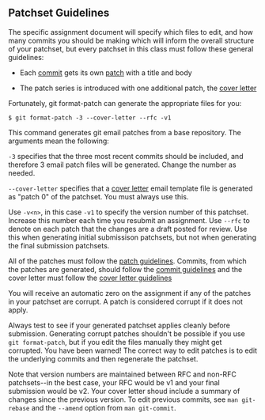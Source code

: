 ## Patchset Guidelines

The specific assignment document will specify which files to edit, and how many commits
you should be making which will inform the overall structure of your patchset, but every
patchset in this class must follow these general guidelines:

* Each [commit](commits.md) gets its own [patch](patches.md) with a title and body

* The patch series is introduced with one additional patch, the [cover letter](coverletters.md)

Fortunately, git format-patch can generate the appropriate files for you:

```shell
$ git format-patch -3 --cover-letter --rfc -v1
```

This command generates git email patches from a base repository. The arguments mean the following:

`-3` specifies that the three most recent commits should be included, and therefore 3 email patch files will be generated. Change the number as needed.

`--cover-letter` specifies that a [cover letter](coverletters.md) email template file is generated as "patch 0" of the patchset. You must always use this.

Use `-v<n>`, in this case `-v1` to specify the version number of this patchset.
Increase this number each time you resubmit an assignment. Use `--rfc` to denote
on each patch that the changes are a draft posted for review. Use this when generating
initial submissison patchsets, but not when generating the final submission patchsets.

All of the patches must follow the
[patch guidelines](patches.md).
Commits, from which the patches are generated, should follow the
[commit guidelines](commits.md)
and the cover letter must follow the
[cover letter guidelines](coverletters.md)

You will receive an automatic zero on the assignment if any of the patches
in your patchset are corrupt. A patch is considered corrupt if it does not apply.

Always test to see if your generated patchset applies cleanly before submission.
Generating corrupt patches shouldn't be possible if you use `git format-patch`, but
if you edit the files manually they might get corrupted. You have been warned!
The correct way to edit patches is to edit the underlying commits and then regenerate the patchset.

Note that version numbers are maintained between RFC and non-RFC patchsets--in the best case,
your RFC would be v1 and your final submission would be v2.
Your cover letter shoud include a summary of changes since the previous version.
To edit previous commits, see `man git-rebase` and the `--amend` option from `man git-commit`.
